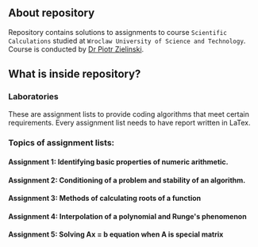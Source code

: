 ## About repository
Repository contains solutions to assignments to course `Scientific Calculations` studied at `Wroclaw University of Science and Technology`.   
Course is conducted by [Dr Piotr Zielinski](https://cs.pwr.edu.pl/zielinski/).  
## What is inside repository?
### Laboratories
These are assignment lists to provide coding algorithms that meet certain requirements. Every assignment list needs to have report written in LaTex.  
### Topics of assignment lists:
#### Assignment 1: Identifying basic properties of numeric arithmetic.
#### Assignment 2: Conditioning of a problem and stability of an algorithm.
#### Assignment 3: Methods of calculating roots of a function
#### Assignment 4: Interpolation of a polynomial and Runge's phenomenon
#### Assignment 5: Solving Ax = b equation when A is special matrix
